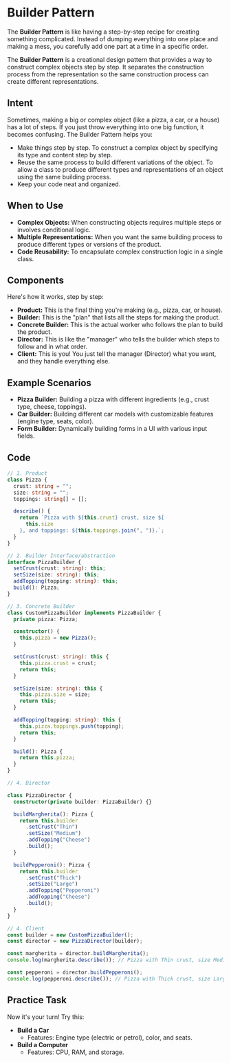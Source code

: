 # **Builder Pattern**

The **Builder Pattern** is like having a step-by-step recipe for creating something complicated. Instead of dumping everything into one place and making a mess, you carefully add one part at a time in a specific order.

The **Builder Pattern** is a creational design pattern that provides a way to construct complex objects step by step. It separates the construction process from the representation so the same construction process can create different representations.



## **Intent**

Sometimes, making a big or complex object (like a pizza, a car, or a house) has a lot of steps. If you just throw everything into one big function, it becomes confusing. The Builder Pattern helps you:

- Make things step by step. To construct a complex object by specifying its type and content step by step.
- Reuse the same process to build different variations of the object. To allow a class to produce different types and representations of an object using the same building process.
- Keep your code neat and organized.



## When to Use

- **Complex Objects:** When constructing objects requires multiple steps or involves conditional logic.
- **Multiple Representations:** When you want the same building process to produce different types or versions of the product.
- **Code Reusability:** To encapsulate complex construction logic in a single class.

## Components



Here's how it works, step by step:

- **Product:** This is the final thing you're making (e.g., pizza, car, or house).
- **Builder:** This is the "plan" that lists all the steps for making the product.
- **Concrete Builder:** This is the actual worker who follows the plan to build the product.
- **Director:** This is like the "manager" who tells the builder which steps to follow and in what order.
- **Client:** This is you! You just tell the manager (Director) what you want, and they handle everything else.



## Example Scenarios

- **Pizza Builder:** Building a pizza with different ingredients (e.g., crust type, cheese, toppings).
- **Car Builder:** Building different car models with customizable features (engine type, seats, color).
- **Form Builder:** Dynamically building forms in a UI with various input fields.



## Code

```ts
// 1. Product
class Pizza {
  crust: string = "";
  size: string = "";
  toppings: string[] = [];

  describe() {
    return `Pizza with ${this.crust} crust, size ${
      this.size
    }, and toppings: ${this.toppings.join(", ")}.`;
  }
}

// 2. Builder Interface/abstraction
interface PizzaBuilder {
  setCrust(crust: string): this;
  setSize(size: string): this;
  addTopping(topping: string): this;
  build(): Pizza;
}

// 3. Concrete Builder
class CustomPizzaBuilder implements PizzaBuilder {
  private pizza: Pizza;

  constructor() {
    this.pizza = new Pizza();
  }

  setCrust(crust: string): this {
    this.pizza.crust = crust;
    return this;
  }

  setSize(size: string): this {
    this.pizza.size = size;
    return this;
  }

  addTopping(topping: string): this {
    this.pizza.toppings.push(topping);
    return this;
  }

  build(): Pizza {
    return this.pizza;
  }
}

// 4. Director

class PizzaDirector {
  constructor(private builder: PizzaBuilder) {}

  buildMargherita(): Pizza {
    return this.builder
      .setCrust("Thin")
      .setSize("Medium")
      .addTopping("Cheese")
      .build();
  }

  buildPepperoni(): Pizza {
    return this.builder
      .setCrust("Thick")
      .setSize("Large")
      .addTopping("Pepperoni")
      .addTopping("Cheese")
      .build();
  }
}

// 4. Client
const builder = new CustomPizzaBuilder();
const director = new PizzaDirector(builder);

const margherita = director.buildMargherita();
console.log(margherita.describe()); // Pizza with Thin crust, size Medium, and toppings: Cheese.

const pepperoni = director.buildPepperoni();
console.log(pepperoni.describe()); // Pizza with Thick crust, size Large, and toppings: Pepperoni, Cheese.
```



## Practice Task

Now it's your turn! Try this:

- **Build a Car**
  - Features: Engine type (electric or petrol), color, and seats.
- **Build a Computer**
  - Features: CPU, RAM, and storage.
